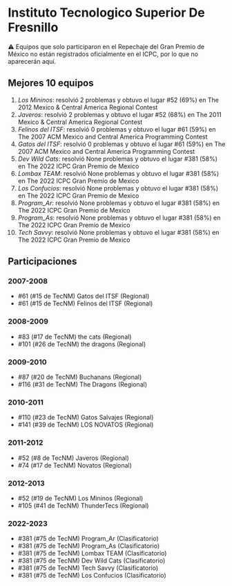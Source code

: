 # Instituto Tecnologico Superior De Fresnillo

:warning: Equipos que solo participaron en el Repechaje del Gran Premio de México no están registrados oficialmente en el ICPC, por lo que no aparecerán aquí.

## Mejores 10 equipos

1. _Los Mininos_: resolvió 2 problemas y obtuvo el lugar #52 (69%) en The 2012 Mexico & Central America Regional Contest
1. _Javeros_: resolvió 2 problemas y obtuvo el lugar #52 (68%) en The 2011 Mexico & Central America Regional Contest
1. _Felinos del ITSF_: resolvió 0 problemas y obtuvo el lugar #61 (59%) en The 2007 ACM Mexico and Central America Programming Contest
1. _Gatos del ITSF_: resolvió 0 problemas y obtuvo el lugar #61 (59%) en The 2007 ACM Mexico and Central America Programming Contest
1. _Dev Wild Cats_: resolvió None problemas y obtuvo el lugar #381 (58%) en The 2022 ICPC Gran Premio de Mexico
1. _Lombax TEAM_: resolvió None problemas y obtuvo el lugar #381 (58%) en The 2022 ICPC Gran Premio de Mexico
1. _Los Confucios_: resolvió None problemas y obtuvo el lugar #381 (58%) en The 2022 ICPC Gran Premio de Mexico
1. _Program_Ar_: resolvió None problemas y obtuvo el lugar #381 (58%) en The 2022 ICPC Gran Premio de Mexico
1. _Program_As_: resolvió None problemas y obtuvo el lugar #381 (58%) en The 2022 ICPC Gran Premio de Mexico
1. _Tech Savvy_: resolvió None problemas y obtuvo el lugar #381 (58%) en The 2022 ICPC Gran Premio de Mexico

## Participaciones

### 2007-2008

- #61 (#15 de TecNM) Gatos del ITSF (Regional)
- #61 (#15 de TecNM) Felinos del ITSF (Regional)

### 2008-2009

- #83 (#17 de TecNM) the cats (Regional)
- #101 (#26 de TecNM) the dragons (Regional)

### 2009-2010

- #87 (#20 de TecNM) Buchanans (Regional)
- #116 (#31 de TecNM) The Dragons (Regional)

### 2010-2011

- #110 (#23 de TecNM) Gatos Salvajes (Regional)
- #141 (#39 de TecNM) LOS NOVATOS (Regional)

### 2011-2012

- #52 (#8 de TecNM) Javeros (Regional)
- #74 (#17 de TecNM) Novatos (Regional)

### 2012-2013

- #52 (#19 de TecNM) Los Mininos (Regional)
- #105 (#41 de TecNM) ThunderTecs (Regional)

### 2022-2023

- #381 (#75 de TecNM) Program_Ar (Clasificatorio)
- #381 (#75 de TecNM) Program_As (Clasificatorio)
- #381 (#75 de TecNM) Lombax TEAM (Clasificatorio)
- #381 (#75 de TecNM) Dev Wild Cats (Clasificatorio)
- #381 (#75 de TecNM) Tech Savvy (Clasificatorio)
- #381 (#75 de TecNM) Los Confucios (Clasificatorio)



